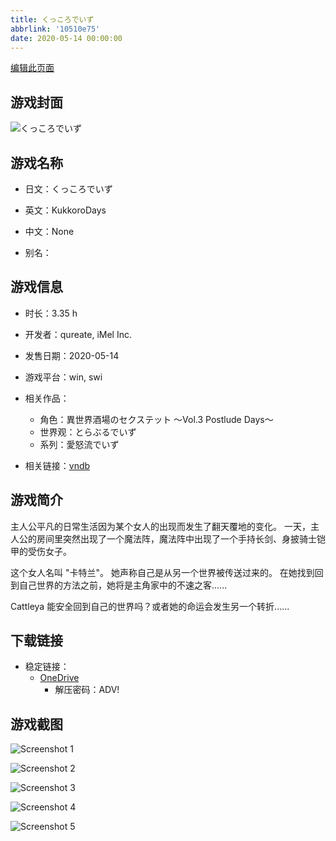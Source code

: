 ```yaml
---
title: くっころでいず
abbrlink: '10510e75'
date: 2020-05-14 00:00:00
---
```

[编辑此页面](https://github.com/ACG-3/ADV3-source/blob/main/source/_posts/games/%E3%81%8F%E3%81%A3%E3%81%93%E3%82%8D%E3%81%A7%E3%81%84%E3%81%9A.md)

## 游戏封面

![くっころでいず](https://pan.timero.xyz/onedrive/img_lib_001/%E3%81%8F%E3%81%A3%E3%81%93%E3%82%8D%E3%81%A7%E3%81%84%E3%81%9A_cover.avif)


## 游戏名称

- 日文：くっころでいず
- 英文：KukkoroDays
- 中文：None

- 别名：


## 游戏信息

- 时长：3.35 h
- 开发者：qureate, iMel Inc.
- 发售日期：2020-05-14
- 游戏平台：win, swi
- 相关作品：
   - 角色：異世界酒場のセクステット ～Vol.3 Postlude Days～
   - 世界观：とらぶるでいず
   - 系列：愛怒流でいず

- 相关链接：[vndb](https://vndb.org/v28345)


## 游戏简介

主人公平凡的日常生活因为某个女人的出现而发生了翻天覆地的变化。
一天，主人公的房间里突然出现了一个魔法阵，魔法阵中出现了一个手持长剑、身披骑士铠甲的受伤女子。

这个女人名叫 "卡特兰"。
她声称自己是从另一个世界被传送过来的。
在她找到回到自己世界的方法之前，她将是主角家中的不速之客......

Cattleya 能安全回到自己的世界吗？或者她的命运会发生另一个转折......




## 下载链接

- 稳定链接：
    - [OneDrive](https://pan.timero.xyz/onedrive/adv_lib_001/%E3%81%8F%E3%81%A3%E3%81%93%E3%82%8D%E3%81%A7%E3%81%84%E3%81%9A)
        - 解压密码：ADV!



## 游戏截图


![Screenshot 1](https://pan.timero.xyz/onedrive/img_lib_001/%E3%81%8F%E3%81%A3%E3%81%93%E3%82%8D%E3%81%A7%E3%81%84%E3%81%9A_Screenshot_1.avif)

![Screenshot 2](https://pan.timero.xyz/onedrive/img_lib_001/%E3%81%8F%E3%81%A3%E3%81%93%E3%82%8D%E3%81%A7%E3%81%84%E3%81%9A_Screenshot_2.avif)

![Screenshot 3](https://pan.timero.xyz/onedrive/img_lib_001/%E3%81%8F%E3%81%A3%E3%81%93%E3%82%8D%E3%81%A7%E3%81%84%E3%81%9A_Screenshot_3.avif)

![Screenshot 4](https://pan.timero.xyz/onedrive/img_lib_001/%E3%81%8F%E3%81%A3%E3%81%93%E3%82%8D%E3%81%A7%E3%81%84%E3%81%9A_Screenshot_4.avif)

![Screenshot 5](https://pan.timero.xyz/onedrive/img_lib_001/%E3%81%8F%E3%81%A3%E3%81%93%E3%82%8D%E3%81%A7%E3%81%84%E3%81%9A_Screenshot_5.avif)


